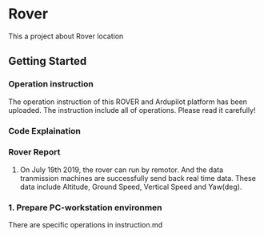 # Rover
This a project about Rover location

## Getting Started 

### Operation instruction
The operation instruction of this ROVER and Ardupilot platform has been uploaded. The instruction include all of operations. Please read it carefully!

### Code Explaination

### Rover Report
1. On July 19th 2019, the rover can run by remotor. And the data tranmission machines are successfully send back real time data. These data include Altitude, Ground Speed, Vertical Speed and Yaw(deg).
### 1. Prepare PC-workstation environmen
There are specific operations in instruction.md


